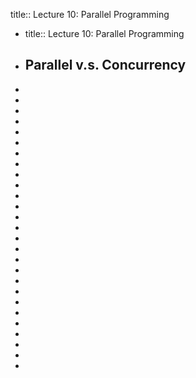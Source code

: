title:: Lecture 10: Parallel Programming

- title:: Lecture 10: Parallel Programming
- ## Parallel v.s. Concurrency
-
-
-
-
-
-
-
-
-
-
-
-
-
-
-
-
-
-
-
-
-
-
-
-
-
-
-